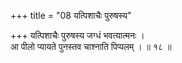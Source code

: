 +++
title = "08 यत्पिशाचैः पुरुषस्य"

+++
यत्पिशाचैः पुरुषस्य जग्धं भवत्यात्मनः ।  
आ पीलो प्यायते पुनस्तव चाश्नाति पिप्पलम् । ॥ १८ ॥